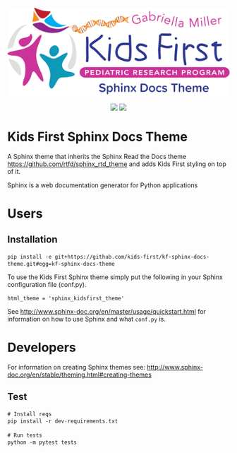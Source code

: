 <p align="center">
  <img src="docs/images/logo.png">
</p>
<p align="center">
  <a href="https://github.com/kids-first/kf-sphinx-docs-theme/blob/master/LICENSE"><img src="https://img.shields.io/github/license/kids-first/kf-sphinx-docs-theme.svg?style=for-the-badge"></a>
  <a href="https://circleci.com/gh/kids-first/kf-sphinx-docs-theme"><img src="https://img.shields.io/circleci/project/github/kids-first/kf-sphinx-docs-theme.svg?style=for-the-badge"></a>
</p>

Kids First Sphinx Docs Theme
=============================

A Sphinx theme that inherits the Sphinx Read the Docs theme https://github.com/rtfd/sphinx_rtd_theme and adds Kids First styling on top of it.

Sphinx is a web documentation generator for Python applications

# Users

## Installation
```
pip install -e git+https://github.com/kids-first/kf-sphinx-docs-theme.git#egg=kf-sphinx-docs-theme
```

To use the Kids First Sphinx theme simply put the following in your Sphinx configuration file
(conf.py).
```
html_theme = 'sphinx_kidsfirst_theme'
```
See http://www.sphinx-doc.org/en/master/usage/quickstart.html
for information on how to use Sphinx and what `conf.py` is.

# Developers
For information on creating Sphinx themes see: http://www.sphinx-doc.org/en/stable/theming.html#creating-themes

## Test
```
# Install reqs
pip install -r dev-requirements.txt

# Run tests
python -m pytest tests
```
